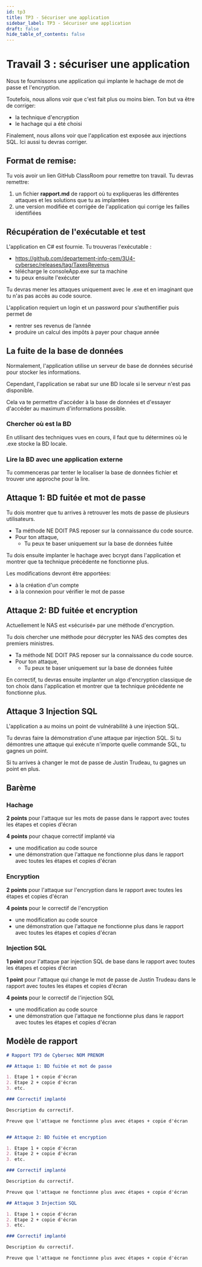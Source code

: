 ```yaml
---
id: tp3
title: TP3 - Sécuriser une application
sidebar_label: TP3 - Sécuriser une application
draft: false
hide_table_of_contents: false
---
```


# Travail 3 : sécuriser une application

Nous te fournissons une application qui implante le hachage de mot de passe et l'encryption.

Toutefois, nous allons voir que c'est fait plus ou moins bien. Ton but va être de corriger:
- la technique d'encryption 
- le hachage qui a été choisi 

Finalement, nous allons voir que l'application est exposée aux injections SQL. Ici aussi tu devras corriger.

## Format de remise:

Tu vois avoir un lien GitHub ClassRoom pour remettre ton travail. Tu devras remettre:
1. un fichier **rapport.md** de rapport où tu expliqueras les différentes attaques et les solutions que tu as implantées
2. une version modifiée et corrigée de l'application qui corrige les failles identifiées

## Récupération de l'exécutable et test

L'application en C# est fournie. Tu trouveras l'exécutable :
- https://github.com/departement-info-cem/3U4-cybersec/releases/tag/TaxesRevenus
- télécharge le consoleApp.exe sur ta machine
- tu peux ensuite l'exécuter

Tu devras mener les attaques uniquement avec le .exe et en imaginant que tu n'as pas accès au code source.

L'application requiert un login et un password pour s’authentifier puis permet de 
- rentrer ses revenus de l’année
- produire un calcul des impôts à payer pour chaque année

## La fuite de la base de données

Normalement, l'application utilise un serveur de base de données sécurisé pour stocker les informations.

Cependant, l'application se rabat sur une BD locale si le serveur n'est pas disponible.

Cela va te permettre d'accéder à la base de données et d'essayer d'accéder au maximum d'informations possible.

### Chercher où est la BD

En utilisant des techniques vues en cours, il faut que tu détermines où le .exe stocke la BD locale.

### Lire la BD avec une application externe

Tu commenceras par tenter le localiser la base de données fichier et trouver une approche pour la lire.

## Attaque 1: BD fuitée et mot de passe

Tu dois montrer que tu arrives à retrouver les mots de passe de plusieurs utilisateurs.
- Ta méthode NE DOIT PAS reposer sur la connaissance du code source.
- Pour ton attaque,
    - Tu peux te baser uniquement sur la base de données fuitée

Tu dois ensuite implanter le hachage avec bcrypt dans l'application et montrer que ta technique précédente ne fonctionne plus.

Les modifications devront être apportées:
- à la création d'un compte
- à la connexion pour vérifier le mot de passe

## Attaque 2: BD fuitée et encryption

Actuellement le NAS est «sécurisé» par une méthode d'encryption.

Tu dois chercher une méthode pour décrypter les NAS des comptes des premiers ministres. 

- Ta méthode NE DOIT PAS reposer sur la connaissance du code source. 
- Pour ton attaque, 
  - Tu peux te baser uniquement sur la base de données fuitée 


En correctif, tu devras ensuite implanter un algo d'encryption classique de ton choix dans l'application et montrer que ta technique
précédente ne fonctionne plus.

## Attaque 3 Injection SQL

L'application a au moins un point de vulnérabilité à une injection SQL. 

Tu devras faire la démonstration d'une attaque par injection SQL. Si tu démontres une attaque qui exécute
n'importe quelle commande SQL, tu gagnes un point. 

Si tu arrives à changer le mot de passe de Justin Trudeau, tu gagnes un point en plus.

## Barème

### Hachage

**2 points** pour l'attaque sur les mots de passe dans le rapport avec toutes les étapes et copies d'écran

**4 points** pour chaque correctif implanté via 
- une modification au code source
- une démonstration que l'attaque ne fonctionne plus dans le rapport avec toutes les étapes et copies d'écran

### Encryption

**2 points** pour l'attaque sur l'encryption dans le rapport avec toutes les étapes et copies d'écran

**4 points** pour le correctif de l'encryption 
- une modification au code source
- une démonstration que l'attaque ne fonctionne plus dans le rapport avec toutes les étapes et copies d'écran

### Injection SQL

**1 point** pour l'attaque par injection SQL de base dans le rapport avec toutes les étapes et copies d'écran

**1 point** pour l'attaque qui change le mot de passe de Justin Trudeau dans le rapport avec toutes les étapes et copies d'écran

**4 points** pour le correctif de l'injection SQL 
- une modification au code source
- une démonstration que l'attaque ne fonctionne plus dans le rapport avec toutes les étapes et copies d'écran

## Modèle de rapport

```markdown
# Rapport TP3 de Cybersec NOM PRENOM

## Attaque 1: BD fuitée et mot de passe

1. Etape 1 + copie d'écran
2. Etape 2 + copie d'écran
3. etc.

### Correctif implanté

Description du correctif.

Preuve que l'attaque ne fonctionne plus avec étapes + copie d'écran


## Attaque 2: BD fuitée et encryption

1. Etape 1 + copie d'écran
2. Etape 2 + copie d'écran
3. etc.

### Correctif implanté

Description du correctif.

Preuve que l'attaque ne fonctionne plus avec étapes + copie d'écran

## Attaque 3 Injection SQL

1. Etape 1 + copie d'écran
2. Etape 2 + copie d'écran
3. etc.

### Correctif implanté

Description du correctif.

Preuve que l'attaque ne fonctionne plus avec étapes + copie d'écran

```

 

 
